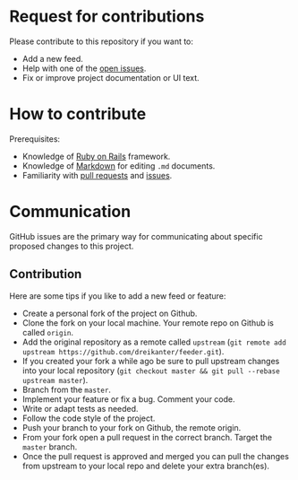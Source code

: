 # Request for contributions

Please contribute to this repository if you want to:

- Add a new feed.
- Help with one of the [open issues](https://github.com/dreikanter/feeder/issues).
- Fix or improve project documentation or UI text.

# How to contribute

Prerequisites:

- Knowledge of [Ruby on Rails](https://rubyonrails.org/) framework.
- Knowledge of [Markdown](https://help.github.com/articles/markdown-basics/) for editing `.md` documents.
- Familiarity with [pull requests](https://help.github.com/articles/using-pull-requests) and [issues](https://guides.github.com/features/issues/).

# Communication

GitHub issues are the primary way for communicating about specific proposed
changes to this project.

## Contribution

Here are some tips if you like to add a new feed or feature:

- Create a personal fork of the project on Github.
- Clone the fork on your local machine. Your remote repo on Github is called `origin`.
- Add the original repository as a remote called `upstream` (`git remote add upstream https://github.com/dreikanter/feeder.git`).
- If you created your fork a while ago be sure to pull upstream changes into your local repository (`git checkout master && git pull --rebase upstream master`).
- Branch from the `master`.
- Implement your feature or fix a bug. Comment your code.
- Write or adapt tests as needed.
- Follow the code style of the project.
- Push your branch to your fork on Github, the remote origin.
- From your fork open a pull request in the correct branch. Target the `master` branch.
- Once the pull request is approved and merged you can pull the changes from upstream to your local repo and delete your extra branch(es).
